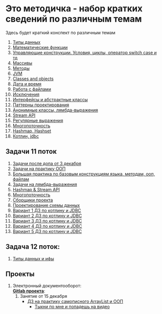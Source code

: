# Это методичка - набор кратких сведений по различным темам
 Здесь будет краткий конспект по различным темам

1) [Типы данных](javabase1-datatypes.md) <br>
2) [Математические функции](javabase2-mathfunctions.md) <br>
3) [Управляющие конструкции. Условия, циклы, оператор switch case и тд](javabase3-control.md) <br>
4) [Массивы](javabase4-arrays.md) <br>
5) [Методы](javabase5-methods.md) <br>
6) [JVM](javabase6-jvm.md) <br>
7) [Classes and objects](javabase7-classes.md) <br>
8) [Дата и время](javabase8-date.md) <br>
9) [Работа с файлами](javabase9-files.md) <br>
10) [Исключения](javabase0-exceptions.md) <br>
11) [Интерфейсы и абстрактные классы](javabase1-interfaces.md) <br>
12) [Паттерны проектирования](javabase2-patterns.md) <br>
13) [Анонимные классы, лямбда-выражения](javabase3-anonymous-lambda.md) <br>
14) [Stream API](javabase4-stream-api.md) <br>
15) [Регулярные выражения](javabase5-regex.md) <br>
16) [Многопоточность](javabase6-multithreading.md) <br>
17) [Hashmap, Hashset](javabase7-hashmap.md) <br>
18) [Котлин, jdbc](kotlin1-intro-jdbc.md) <br>
## Задачи 11 поток

1) [Задачи после допа от 3 декабря](tasks/01-dop.md) <br>
2) [Задачи на практику ООП](tasks/02-oop-java.md) <br>
3) [Большая практика по базовым конструкциям языка, методам, ооп, файлам](tasks/03-big-practice.md) <br>
4) [Задачи на лямбда-выражения](tasks/04-lambda.md) <br>
5) [Hashmap & Stream API](tasks/05-hashmap.md) <br>
6) [Многопоточность](tasks/06-multithreading.md) <br>
7) [Сборщики проекта](tasks/07-mavengradle.md) <br>
8) [Проектирование схемы данных](tasks/08-db-arch.md) <br>
9) [Вариант 1 ДЗ по котлину и JDBC](tasks/09-01.md) <br>
10) [Вариант 2 ДЗ по котлину и JDBC](tasks/09-02.md) <br>
11) [Вариант 3 ДЗ по котлину и JDBC](tasks/09-03.md) <br>
12) [Вариант 4 ДЗ по котлину и JDBC](tasks/09-04.md) <br>
13) [Вариант 5 ДЗ по котлину и JDBC](tasks/09-05.md) <br>

## Задача 12 поток:
1) [Типы данных и ифы](tasks/01-data-types-conditions.md) <br>

## Проекты
1) Электронный документооборот: <br>
   **[Gitlab проекта](https://git-itpark32.ru/students-projects/java/eleven-thread/edo)**: 
   1) Занятие от 15 декабря
      - [ДЗ на практику самописного ArrayList и ООП](projectsdo/01-task-practice-base-oop.md) <br>
        - [Тыкни по мне и попадешь на видео](https://disk.yandex.ru/i/k2Nht3FWL0gD-Q)
